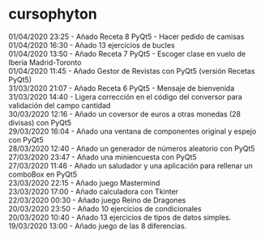 # cursophyton
01/04/2020 23:25 - Añado Receta 8 PyQt5 - Hacer pedido de camisas <br/>
01/04/2020 16:30 - Añado 13 ejercicios de bucles <br/>
01/04/2020 13:50 - Añado Receta 7 PyQt5 - Escoger clase en vuelo de Iberia Madrid-Toronto <br/>
01/04/2020 11:45 - Añado Gestor de Revistas con PyQt5 (versión Recetas PyQt5) <br/>
31/03/2020 21:07 - Añado Receta 6 PyQt5 - Mensaje de bienvenida  <br/>
31/03/2020 14:40 - Ligera corrección en el código del conversor para validación del campo cantidad <br/>
30/03/2020 12:16 - Añado un coversor de euros a otras monedas (28 divisas) con PyQt5 </br>
29/03/2020 16:04 - Añado una ventana de componentes original y espejo con PyQt5 <br/>
28/03/2020 12:40 - Añado un generador de números aleatorio con PyQt5 <br/>
27/03/2020 23:47 - Añado una miniencuesta con PyQt5 <br/>
27/03/2020 11:46 - Añado un saludador y una aplicación para rellenar un comboBox en PyQt5 <br/>
23/03/2020 22:15 - Añado juego Mastermind <br/>
23/03/2020 17:00 - Añado calculadora con Tkinter <br/>
22/03/2020 00:30 - Añado juego Reino de Dragones <br/>
20/03/2020 23:50 - Añado 10 ejercicios de condicionales <br/>
20/03/2020 10:40 - Añado 13 ejercicios de tipos de datos simples. <br/>
19/03/2020 13:00 - Añado juego de las 8 diferencias.
